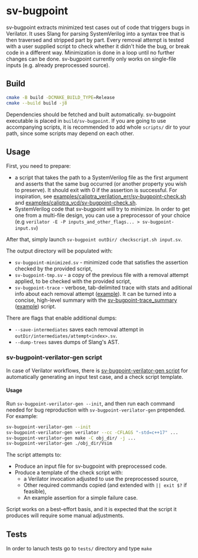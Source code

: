 # sv-bugpoint

sv-bugpoint extracts minimized test cases out of code that triggers bugs in Verilator.
It uses Slang for parsing SystemVerilog into a syntax tree that is then traversed and stripped part by part.
Every removal attempt is tested with a user supplied script to check whether it didn't hide the bug, or break
code in a different way. Minimization is done in a loop until no further changes can be done.
sv-bugpoint currently only works on single-file inputs (e.g. already preprocessed source).


## Build
```sh
cmake -B build -DCMAKE_BUILD_TYPE=Release
cmake --build build -j8
```

Dependencies should be fetched and built automatically.
sv-bugpoint executable is placed in `build/sv-bugpoint`.
If you are going to use accompanying scripts, it is recommended to add whole `scripts/` dir
to your path, since some scripts may depend on each other.

## Usage
First, you need to prepare:
- a script that takes the path to a SystemVerilog file as the first argument and asserts that the same bug occurred (or another property you wish to preserve).
It should exit with 0 if the assertion is successful.
For inspiration, see [examples/caliptra_verilation_err/sv-bugpoint-check.sh](examples/caliptra_verilation_err/sv-bugpoint-check.sh)
and [examples/caliptra_vcd/sv-bugpoint-check.sh](examples/caliptra_vcd/sv-bugpoint-check.sh).
- SystemVerilog code that sv-bugpoint will try to minimize. In order to get one from a multi-file design,
you can use a preprocessor of your choice (e.g `verilator -E -P inputs_and_other_flags... > sv-bugpoint-input.sv`)

After that, simply launch `sv-bugpoint outDir/ checkscript.sh input.sv`.

The output directory will be populated with:
- `sv-bugpoint-minimized.sv` - minimized code that satisfies the assertion checked by the provided script,
- `sv-bugpoint-tmp.sv` - a copy of the previous file with a removal attempt applied, to be checked with the provided script,
- `sv-bugpoint-trace` - verbose, tab-delimited trace with stats and aditional info about each removal attempt ([example](examples/caliptra_verilation_err/sv-bugpoint-trace)).
  It can be turned into a concise, high-level summary with the [sv-bugpoint-trace_summary](scripts/sv-bugpoint-trace_summary) ([example](examples/caliptra_verilation_err/sv-bugpoint-trace_summarized)) script.

There are flags that enable additional dumps:
- `--save-intermediates` saves each removal attempt in `outDir/intermediates/attempt<index>.sv`.
- `--dump-trees` saves dumps of Slang's AST.

### sv-bugpoint-verilator-gen script
In case of Verilator workflows, there is [sv-bugpoint-verilator-gen script](scripts/sv-bugpoint-verilator-gen) for automatically generating an input test case, and a check script template.
#### Usage
Run `sv-bugpoint-verilator-gen --init`, and then run each command needed for bug reproduction with `sv-bugpoint-verilator-gen` prepended. For example:
```sh
sv-bugpoint-verilator-gen --init
sv-bugpoint-verilator-gen verilator --cc -CFLAGS "-std=c++17" ...
sv-bugpoint-verilator-gen make -C obj_dir/ -j ...
sv-bugpoint-verilator-gen ./obj_dir/Vsim
```

The script attempts to:
- Produce an input file for sv-bugpoint with preprocessed code.
- Produce a template of the check script with:
  - a Verilator invocation adjusted to use the preprocessed source,
  - Other required commands copied (and extended with `|| exit $?` if feasible),
  - An example assertion for a simple failure case.

Script works on a best-effort basis, and it is expected that the script it produces will require some manual adjustments.

## Tests
In order to lanuch tests go to `tests/` directory and type `make`
